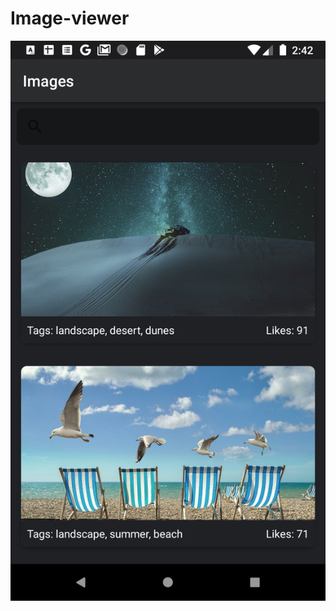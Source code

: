 # Image-viewer
![alt text](https://github.com/talapparasat/Image-viewer/blob/master/screenshots/1.png?raw=true)
